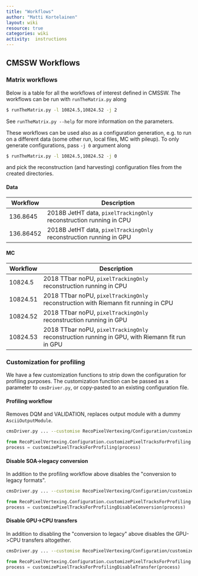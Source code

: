 ```yaml
---
title: "Workflows"
author: "Matti Kortelainen"
layout: wiki
resource: true
categories: wiki
activity:  instructions
---
```


## CMSSW Workflows

### Matrix workflows

Below is a table for all the workflows of interest defined in CMSSW. The workflows can be run with `runTheMatrix.py` along
```bash
$ runTheMatrix.py -l 10824.5,10824.52 -j 2
```
See `runTheMatrix.py --help` for more information on the parameters.

These workflows can be used also as a configuration generation, e.g. to run on a different data (some other run, local files, MC with pileup). To only generate configurations, pass `-j 0` argument along
```bash
$ runTheMatrix.py -l 10824.5,10824.52 -j 0
```
and pick the reconstruction (and harvesting) configuration files from the created directories.


#### Data

| Workflow | Description |
| -------- | ----------- |
| 136.8645 | 2018B JetHT data, `pixelTrackingOnly` reconstruction running in CPU |
| 136.86452 | 2018B JetHT data, `pixelTrackingOnly` reconstruction running in GPU |

#### MC

| Workflow | Description |
| -------- | ----------- |
| 10824.5  | 2018 TTbar noPU, `pixelTrackingOnly` reconstruction running in CPU |
| 10824.51  | 2018 TTbar noPU, `pixelTrackingOnly` reconstruction with Riemann fit running in CPU |
| 10824.52  | 2018 TTbar noPU, `pixelTrackingOnly` reconstruction running in GPU |
| 10824.53  | 2018 TTbar noPU, `pixelTrackingOnly` reconstruction running in GPU, with Riemann fit run in GPU |

### Customization for profiling

We have a few customization functions to strip down the configuration
for profiling purposes. The customization function can be passed as a
parameter to `cmsDriver.py`, or copy-pasted to an existing
configuration file.

#### Profiling workflow

Removes DQM and VALIDATION, replaces output module with a dummy `AsciiOutputModule`.

```bash
cmsDriver.py ... --customise RecoPixelVertexing/Configuration/customizePixelTracksForProfiling.customizePixelTracksForProfiling
```

```python
from RecoPixelVertexing.Configuration.customizePixelTracksForProfiling import customizePixelTracksForProfiling
process = customizePixelTracksForProfiling(process)
```

#### Disable SOA->legacy conversion

In addition to the profiling workflow above disables the "conversion to legacy formats".

```bash
cmsDriver.py ... --customise RecoPixelVertexing/Configuration/customizePixelTracksForProfiling.customizePixelTracksForProfilingDisableConversion
```

```python
from RecoPixelVertexing.Configuration.customizePixelTracksForProfiling import customizePixelTracksForProfilingDisableConversion
process = customizePixelTracksForProfilingDisableConversion(process)
```

#### Disable GPU->CPU transfers

In addition to disabling the "conversion to legacy" above disables the GPU->CPU transfers altogether.

```bash
cmsDriver.py ... --customise RecoPixelVertexing/Configuration/customizePixelTracksForProfiling.customizePixelTracksForProfilingDisableTransfer
```

```python
from RecoPixelVertexing.Configuration.customizePixelTracksForProfiling import customizePixelTracksForProfilingDisableTransfer
process = customizePixelTracksForProfilingDisableTransfer(process)
```
